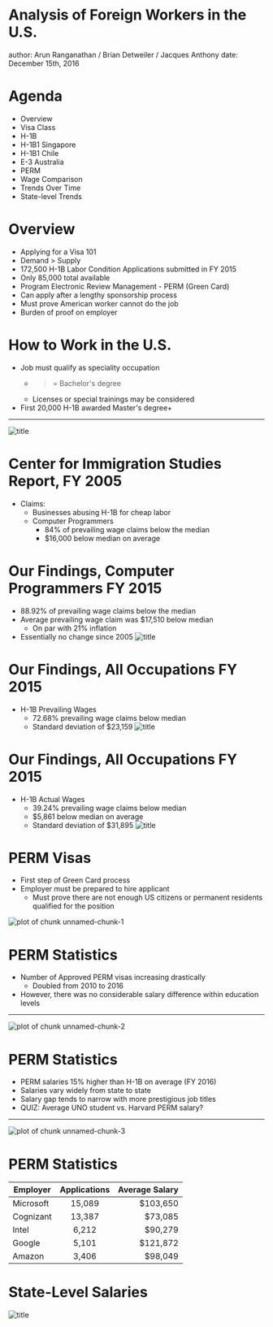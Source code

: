 Analysis of Foreign Workers in the U.S.
========================================================
author: Arun Ranganathan / Brian Detweiler / Jacques Anthony
date: December 15th, 2016

Agenda
========================================================
 - Overview
 - Visa Class
  - H-1B
  - H-1B1 Singapore
  - H-1B1 Chile
  - E-3 Australia
  - PERM
 - Wage Comparison
 - Trends Over Time
 - State-level Trends


Overview
========================================================

 - Applying for a Visa 101
 - Demand > Supply
  - 172,500 H-1B Labor Condition Applications submitted in FY 2015
  - Only 85,000 total available
 - Program Electronic Review Management - PERM (Green Card)
  - Can apply after a lengthy sponsorship process
  - Must prove American worker cannot do the job 
  - Burden of proof on employer

How to Work in the U.S.
========================================================
 - Job must qualify as speciality occupation 
   - >= Bachelor's degree 
   - Licenses or special trainings may be considered
 - First 20,000 H-1B awarded Master's degree+


***

![title](how_to_work_in_the_us.png)



Center for Immigration Studies Report, FY 2005
========================================================
 - Claims:
   - Businesses abusing H-1B for cheap labor
   - Computer Programmers
     - 84% of prevailing wage claims below the median
     - $16,000 below median on average
     
   
Our Findings, Computer Programmers FY 2015
========================================================
 - 88.92% of prevailing wage claims below the median
 - Average prevailing wage claim was $17,510 below median
   - On par with 21% inflation
 - Essentially no change since 2005
![title](visa-programmer-pw-vs-median.png)
   

Our Findings, All Occupations FY 2015
========================================================
 - H-1B Prevailing Wages
   - 72.68% prevailing wage claims below median
   - Standard deviation of $23,159
![title](visa-pw-vs-median.png)

Our Findings, All Occupations FY 2015
========================================================
 - H-1B Actual Wages
   - 39.24% prevailing wage claims below median
   - $5,861 below median on average
   - Standard deviation of $31,895
![title](visa-wage-vs-median.png)
   
PERM Visas
========================================================
 - First step of Green Card process
 - Employer must be prepared to hire applicant 
   - Must prove there are not enough US citizens or permanent residents qualified for the position

![plot of chunk unnamed-chunk-1](group6_presentation-figure/unnamed-chunk-1-1.png)


PERM Statistics
========================================================
 - Number of Approved PERM visas increasing drastically
   - Doubled from 2010 to 2016
 - However, there was no considerable salary difference  within education levels

***

![plot of chunk unnamed-chunk-2](group6_presentation-figure/unnamed-chunk-2-1.png)

PERM Statistics
========================================================
 - PERM salaries 15% higher than H-1B on average (FY 2016)
 - Salaries vary widely from state to state
 - Salary gap tends to narrow with more prestigious job titles
 - QUIZ: Average UNO student vs. Harvard PERM salary?
 
***

![plot of chunk unnamed-chunk-3](group6_presentation-figure/unnamed-chunk-3-1.png)

PERM Statistics
========================================================

| Employer      | Applications  | Average Salary  |
| ------------- |:-------------:| ---------------:|
| Microsoft     | 15,089        | $103,650        |
| Cognizant     | 13,387        | $73,085         |
| Intel         | 6,212         | $90,279         |
| Google        | 5,101         | $121,872        |
| Amazon        | 3,406         | $98,049         |


State-Level Salaries
========================================================

![title](mean-salary-by-state.png)
